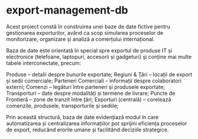 # export-management-db

Acest proiect constă în construirea unei baze de date fictive pentru gestionarea exporturilor, având ca scop simularea proceselor de monitorizare, organizare și analiză a comerțului internațional.

Baza de date este orientată în special spre exportul de produse IT și electronice (telefoane, laptopuri, accesorii și gadgeturi) și conține mai multe tabele interconectate, precum:

Produse – detalii despre bunurile exportate;
Regiuni & Țări – locații de export și sedii comerciale;
Parteneri Comerciali – informații despre colaboratori externi;
Comenzi – legături între parteneri și produsele exportate;
Transporturi – date despre modalități și termene de livrare;
Puncte de Frontieră – zone de tranzit între țări;
Exporturi (centrală) – corelează comenzile, produsele, transporturile și sediile;

Prin această structură, baza de date evidențiază modul în care automatizarea și centralizarea informațiilor pot sprijini eficiența proceselor de export, reducând erorile umane și facilitând deciziile strategice.
